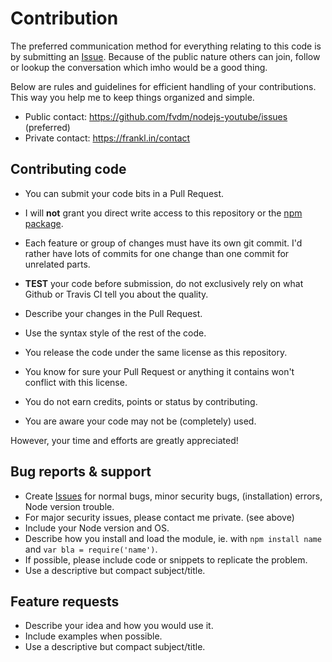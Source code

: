 Contribution
============

The preferred communication method for everything relating to this code is by submitting an [Issue](https://github.com/fvdm/nodejs-youtube/issues).
Because of the public nature others can join, follow or lookup the conversation which imho would be a good thing.

Below are rules and guidelines for efficient handling of your contributions. This way you help me to keep things organized and simple.

* Public contact: https://github.com/fvdm/nodejs-youtube/issues (preferred)
* Private contact: https://frankl.in/contact


Contributing code
-----------------

* You can submit your code bits in a Pull Request.
* I will **not** grant you direct write access to this repository or the [npm package](https://npmjs.org/package/youtube-feeds).
* Each feature or group of changes must have its own git commit. I'd rather have lots of commits for one change than one commit for unrelated parts.
* **TEST** your code before submission, do not exclusively rely on what Github or Travis CI tell you about the quality.
* Describe your changes in the Pull Request.
* Use the syntax style of the rest of the code.

* You release the code under the same license as this repository.
* You know for sure your Pull Request or anything it contains won't conflict with this license.
* You do not earn credits, points or status by contributing.
* You are aware your code may not be (completely) used.

However, your time and efforts are greatly appreciated!


Bug reports & support
---------------------

* Create [Issues](https://github.com/fvdm/nodejs-youtube/issues) for normal bugs, minor security bugs, (installation) errors, Node version trouble.
* For major security issues, please contact me private. (see above)
* Include your Node version and OS.
* Describe how you install and load the module, ie. with `npm install name` and `var bla = require('name')`.
* If possible, please include code or snippets to replicate the problem.
* Use a descriptive but compact subject/title.


Feature requests
----------------

* Describe your idea and how you would use it.
* Include examples when possible.
* Use a descriptive but compact subject/title.
